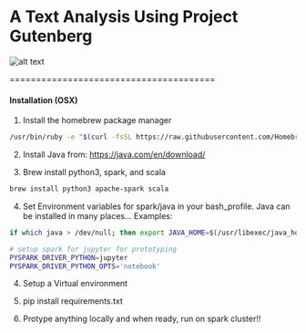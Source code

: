 A Text Analysis Using Project Gutenberg
=======================================

![alt text](https://prisonbookscollective.files.wordpress.com/2013/09/pile-of-books.jpg)


=======================================


#### Installation (OSX)
1. Install the homebrew package manager

  ```bash
  /usr/bin/ruby -e "$(curl -fsSL https://raw.githubusercontent.com/Homebrew/install/master/install)"
  ```

2. Install Java from: https://java.com/en/download/

3. Brew install python3, spark, and scala
```bash
brew install python3 apache-spark scala
```

4. Set Environment variables for spark/java in your bash_profile. Java can be installed in many places...
Examples:
```bash
if which java > /dev/null; then export JAVA_HOME=$(/usr/libexec/java_home); fi

# setup spark for jupyter for prototyping
PYSPARK_DRIVER_PYTHON=jupyter
PYSPARK_DRIVER_PYTHON_OPTS='notebook'
```

4. Setup a Virtual environment

5. pip install requirements.txt

6. Protype anything locally and when ready, run on spark cluster!!